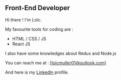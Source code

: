 ## Front-End Developer

Hi there ! I'm Loïc. 

My favourite tools for coding are : 
- HTML / CSS / JS
- React JS

I also have some knowledges about Redux and Node.js

You can reach me at : [loicmuller01@outlook.com]

And here is my [LinkedIn](https://www.linkedin.com/in/lo%C3%AFc-muller-984599203/) profile.

